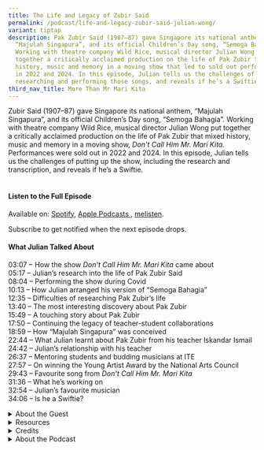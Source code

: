 ```yaml
---
title: The Life and Legacy of Zubir Said
permalink: /podcast/life-and-legacy-zubir-said-julian-wong/
variant: tiptap
description: Pak Zubir Said (1907–87) gave Singapore its national anthem,
  “Majulah Singapura”, and its official Children’s Day song, “Semoga Bahagia”.
  Working with theatre company Wild Rice, musical director Julian Wong put
  together a critically acclaimed production on the life of Pak Zubir that mixed
  history, music and memory in a moving show that led to sold out performances
  in 2022 and 2024. In this episode, Julian tells us the challenges of
  researching and performing those songs, and reveals if he’s a Swiftie.
third_nav_title: More Than Mr Mari Kita
---
```

<p>Zubir Said (1907–87) gave Singapore its national anthem, “Majulah Singapura”,
and its official Children’s Day song, “Semoga Bahagia”. Working with theatre
company Wild Rice, musical director Julian Wong put together a critically
acclaimed production on the life of Pak Zubir that mixed history, music
and memory in a moving show, <em>Don't Call Him Mr. Mari Kita. </em>Performances
were sold out in 2022 and 2024. In this episode, Julian tells us the challenges
of putting up the show, including the research and transcription, and reveals
if he’s a Swiftie.</p>
<h4><br><strong>Listen to the Full Episode</strong></h4>
<p>Available on: <a href="https://open.spotify.com/show/66PYiIthr1KqQhJ82XH4DN" rel="noopener nofollow" target="_blank"><u>Spotify</u></a>,
<a href="https://podcasts.apple.com/us/podcast/biblioasia/id1688142751" rel="noopener nofollow" target="_blank"><u>Apple Podcasts</u> 
</a>, <a href="https://www.melisten.sg/podcast/playlist/BiblioAsia+-2115156" rel="noopener nofollow" target="_blank"><u>melisten</u></a>.</p>
<p>Subscribe to get notified when the next episode drops.</p>
<p></p>
<h4><strong>What Julian Talked About</strong></h4>
<p>03:07 –  How the show <em>Don't Call Him Mr. Mari Kita </em>came about
<br>05:17 – Julian’s research into the life of Pak Zubir Said
<br>08:04 – Performing the show during Covid
<br>10:13 – How Julian arranged his version of “Semoga Bahagia”
<br>12:35 – Difficulties of researching Pak Zubir’s life
<br>13:40 – The most interesting discovery about Pak Zubir
<br>15:49 – A touching story about Pak Zubir
<br>17:50 – Continuing the legacy of teacher-student collaborations
<br>18:59 – How “Majulah Singapura” was conceived
<br>22:44 – What Julian learnt about Pak Zubir from his teacher Iskandar Ismail
<br>24:42 – Julian’s relationship with his teacher
<br>26:37 – Mentoring students and budding musicians at ITE
<br>27:57 – On winning the Young Artist Award by the National Arts Council
<br>29:43 – Favourite song from <em>Don't Call Him Mr. Mari Kita</em>
<br>31:36 – What he’s working on
<br>32:54 – Julian’s favourite musician
<br>34:06 – Is he a Swiftie?</p>
<p></p>
<div data-type="detailGroup" class="isomer-accordion isomer-accordion-white">
<details class="isomer-details">
<summary>About the Guest</summary>
<div data-type="detailsContent" class="isomer-details-content">
<p>Julian Wong is a composer, arranger, music director, educator and performer.
He has composed for Wild Rice, including <em>An Inspector Calls</em>, <em>Pinocchio</em>, <em>Tartuffe: The Imposter</em>,
etc. As music director, he has helmed overseas assignments such as <em>Liao Zhai Rocks!</em> (Shanghai)
and <em>Spotlight Singapore </em>(Mexico City), as well as home-grown projects
such as Hossan Leong’s <em>Hossan-AH! 50</em>, Pam Oei’s <em>Faghag </em>and
The Theatre Practice’s <em>If There’re Seasons. </em>Additionally, Julian
has conducted and arranged for Joyful Strings, Ministry of Bellz, Orchestra
of the Music Makers, Metropolitan Festival Orchestra, and many more. Julian
graduated from Berklee College of Music, where he received the Professional
Music Excellence Award and Alex Ulanowski Award. In 2023, he received the
Young Artist Award,&nbsp;Singapore’s highest award for young arts practitioners.</p>
<p>
<br>
</p>
</div>
</details>
<details class="isomer-details">
<summary>Resources</summary>
<div data-type="detailsContent" class="isomer-details-content">
<p>Rohana Zubir,<em> <a href="https://eservice.nlb.gov.sg/redir/itemdetails?bid=%2014540511" rel="noopener noreferrer nofollow" target="_blank">Zubir Said: The Composer of Majulah Singapura</a> </em>(Singapore:
Institute of Southeast Asian Studies, 2012).
<br>
<br>Cheryl Sim, “<a href="https://www.nlb.gov.sg/main/article-detail?cmsuuid=4b3061ce-c763-480d-9867-ac364bb139bf" rel="noopener noreferrer nofollow" target="_blank">Zubir Said</a>,”
Singapore Infopedia, published 3 September 2014.</p>
</div>
</details>
<details class="isomer-details">
<summary>Credits</summary>
<div data-type="detailsContent" class="isomer-details-content">
<p>This episode of BiblioAsia+ was hosted by Jimmy Yap and produced by Soh
Gek Han. Sound engineering was done by Doppler Soundlab. The background
music “<a href="https://www.youtube.com/watch?v=uA2v7ka5TAI" rel="noopener nofollow" target="_blank">Di Tanjong Katong</a>”
was composed by Osman Ahmad and performed by Chords Haven. This version
of “<a href="https://www.youtube.com/watch?v=laRRqucJRME" rel="noopener nofollow" target="_blank">Semoga Bahagia</a>”
was composed by Zubir Said, produced by Julian Wong and performed by Wild
Rice. Special thanks to Julian for coming on the show.</p>
<p></p>
</div>
</details>
<details class="isomer-details">
<summary>About the Podcast</summary>
<div data-type="detailsContent" class="isomer-details-content">
<p>BiblioAsia+ is a podcast about Singapore history by the National Library
of Singapore.</p>
</div>
</details>
</div>
<p></p>